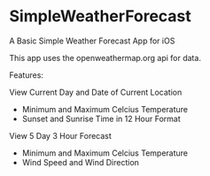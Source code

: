 # SimpleWeatherForecast

A Basic Simple Weather Forecast App for iOS

This app uses the openweathermap.org api for data.

Features:

View Current Day and Date of Current Location
 - Minimum and Maximum Celcius Temperature
 - Sunset and Sunrise Time in 12 Hour Format
 
View 5 Day 3 Hour Forecast
 - Minimum and Maximum Celcius Temperature
 - Wind Speed and Wind Direction


